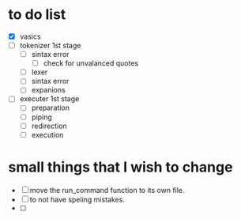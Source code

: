 # to do list

- [x] vasics
- [ ] tokenizer 1st stage
	- [ ] sintax error
		- [ ] check for unvalanced quotes
	- [ ] lexer
	- [ ] sintax error
	- [ ] expanions
- [ ] executer 1st stage
	- [ ] preparation
	- [ ] piping
	- [ ] redirection
	- [ ] execution

# small things that I wish to change
- [ ] move the run_command function to its own file.
- [ ] to not have speling mistakes.
- [ ] 

